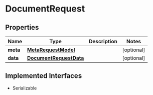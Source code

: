 

# DocumentRequest


## Properties

Name | Type | Description | Notes
------------ | ------------- | ------------- | -------------
**meta** | [**MetaRequestModel**](MetaRequestModel.md) |  |  [optional]
**data** | [**DocumentRequestData**](DocumentRequestData.md) |  |  [optional]


## Implemented Interfaces

* Serializable


